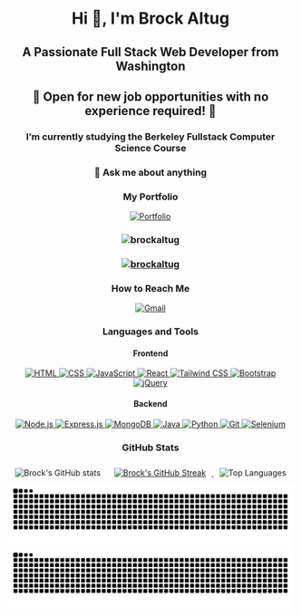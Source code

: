 <h1 align="center">Hi 👋, I'm Brock Altug</h1>
<h2 align="center">A Passionate Full Stack Web Developer from Washington</h2>
<h2 align="center">🚀 Open for new job opportunities with no experience required! 🚀</h3>
<h3 align="center">I’m currently studying the Berkeley Fullstack Computer Science Course</h3>
<h3 align="center">💬 Ask me about anything</h3>

<h3 align="center">My Portfolio</h3>
<p align="center">
  <a href="https://brockaltug.github.io/my-portfolio/" target="_blank" rel="noreferrer">
    <img src="https://img.shields.io/badge/View%20Portfolio-FF5733?style=for-the-badge&logo=About.me&logoColor=white" alt="Portfolio" />
  </a>
</p>

<h3 align="center">
  <img src="https://komarev.com/ghpvc/?username=brockaltug&label=Profile%20Views&color=0e75b6&style=for-the-badge" alt="brockaltug" />
</h3>

<h3 align="center">
  <a href="https://github.com/ryo-ma/github-profile-trophy">
    <img src="https://github-profile-trophy.vercel.app/?username=brockaltug&theme=dracula&margin-w=15&margin-h=15" alt="brockaltug" />
  </a>
</h3>

<h3 align="center">How to Reach Me</h3>
<p align="center">
  <a href="mailto:brock.altug99@gmail.com" target="_blank" rel="noreferrer">
    <img src="https://img.shields.io/badge/Gmail-D14836?style=flat&logo=gmail&logoColor=white" alt="Gmail" />
  </a>
</p>

<h3 align="center">Languages and Tools</h3>

<h4 align="center">Frontend</h4>
<p align="center">
  <a href="https://developer.mozilla.org/en-US/docs/Web/HTML" target="_blank" rel="noreferrer">
    <img src="https://skillicons.dev/icons?i=html" alt="HTML" />
  </a>
  <a href="https://developer.mozilla.org/en-US/docs/Web/CSS" target="_blank" rel="noreferrer">
    <img src="https://skillicons.dev/icons?i=css" alt="CSS" />
  </a>
  <a href="https://developer.mozilla.org/en-US/docs/Web/JavaScript" target="_blank" rel="noreferrer">
    <img src="https://skillicons.dev/icons?i=js" alt="JavaScript" />
  </a>
  <a href="https://reactjs.org/" target="_blank" rel="noreferrer">
    <img src="https://skillicons.dev/icons?i=react" alt="React" />
  </a>
  <a href="https://tailwindcss.com/" target="_blank" rel="noreferrer">
    <img src="https://skillicons.dev/icons?i=tailwind" alt="Tailwind CSS" />
</a>
  <a href="https://getbootstrap.com/" target="_blank" rel="noreferrer">
    <img src="https://skillicons.dev/icons?i=bootstrap" alt="Bootstrap" />
  </a>
  <a href="https://jquery.com/" target="_blank" rel="noreferrer">
    <img src="https://skillicons.dev/icons?i=jquery" alt="jQuery" />
  </a>
</p>

<h4 align="center">Backend</h4>
<p align="center">
  <a href="https://nodejs.org/" target="_blank" rel="noreferrer">
    <img src="https://skillicons.dev/icons?i=nodejs" alt="Node.js" />
  </a>
  <a href="https://expressjs.com/" target="_blank" rel="noreferrer">
    <img src="https://skillicons.dev/icons?i=express" alt="Express.js" />
  </a>
  <a href="https://www.mongodb.com/" target="_blank" rel="noreferrer">
    <img src="https://skillicons.dev/icons?i=mongodb" alt="MongoDB" />
  </a>
  <a href="https://www.java.com/" target="_blank" rel="noreferrer">
    <img src="https://skillicons.dev/icons?i=java" alt="Java" />
  </a>
  <a href="https://www.python.org/" target="_blank" rel="noreferrer">
    <img src="https://skillicons.dev/icons?i=python" alt="Python" />
  </a>
  <a href="https://git-scm.com/" target="_blank" rel="noreferrer">
    <img src="https://skillicons.dev/icons?i=git" alt="Git" />
  </a>
  <a href="https://www.selenium.dev/" target="_blank" rel="noreferrer">
    <img src="https://skillicons.dev/icons?i=selenium" alt="Selenium" />
  </a>
</p>

<h3 align="center">GitHub Stats</h3>
<div align="center">
  <img src="https://github-readme-stats.vercel.app/api?username=brockaltug&show_icons=true&theme=radical" alt="Brock's GitHub stats" width="400" style="margin: 10px;" />
  <a href="https://git.io/streak-stats">
    <img src="https://streak-stats.demolab.com/?user=brockaltug&theme=radical" alt="Brock's GitHub Streak" width="400" style="margin: 10px;" />
  </a>
  <img src="https://github-readme-stats.vercel.app/api/top-langs/?username=brockaltug&layout=compact&theme=radical" alt="Top Languages" width="400" style="margin: 10px;" />
</div>

<div align="center">
  <img src="https://raw.githubusercontent.com/shahradelahi/shahradelahi/output/github-contribution-grid-snake-dark.svg#gh-dark-mode-only" alt="github contribution grid snake animation" />
  <img src="https://raw.githubusercontent.com/shahradelahi/shahradelahi/output/github-contribution-grid-snake.svg#gh-light-mode-only" alt="github contribution grid snake animation" />
</div>

<!--
**BrockAltug/brockaltug** is a ✨ _special_ ✨ repository because its `README.md` (this file) appears on your GitHub profile.

Here are some ideas to get you started:

- 🔭 I’m currently working on ...
- 🌱 I’m currently learning ...
- 👯 I’m looking to collaborate on ...
- 🤔 I’m looking for help with ...
- 💬 Ask me about ...
- 📫 How to reach me: ...
- 😄 Pronouns: ...
- ⚡ Fun fact: ...
-->
